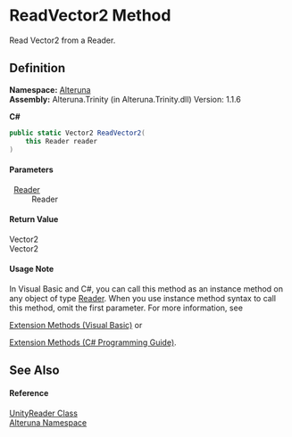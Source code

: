 # ReadVector2 Method


Read Vector2 from a Reader.



## Definition
**Namespace:** <a href="N_Alteruna">Alteruna</a>  
**Assembly:** Alteruna.Trinity (in Alteruna.Trinity.dll) Version: 1.1.6

**C#**
``` C#
public static Vector2 ReadVector2(
	this Reader reader
)
```



#### Parameters
<dl><dt>  <a href="T_Alteruna_Reader">Reader</a></dt><dd>Reader</dd></dl>

#### Return Value
Vector2  
Vector2

#### Usage Note
In Visual Basic and C#, you can call this method as an instance method on any object of type <a href="T_Alteruna_Reader">Reader</a>. When you use instance method syntax to call this method, omit the first parameter. For more information, see <a href="https://docs.microsoft.com/dotnet/visual-basic/programming-guide/language-features/procedures/extension-methods" target="_blank" rel="noopener noreferrer">

Extension Methods (Visual Basic)</a> or <a href="https://docs.microsoft.com/dotnet/csharp/programming-guide/classes-and-structs/extension-methods" target="_blank" rel="noopener noreferrer">

Extension Methods (C# Programming Guide)</a>.

## See Also


#### Reference
<a href="T_Alteruna_UnityReader">UnityReader Class</a>  
<a href="N_Alteruna">Alteruna Namespace</a>  
